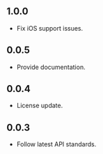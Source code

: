 ## 1.0.0

* Fix iOS support issues.

## 0.0.5

* Provide documentation.
 
## 0.0.4

* License update.

## 0.0.3

* Follow latest API standards.
